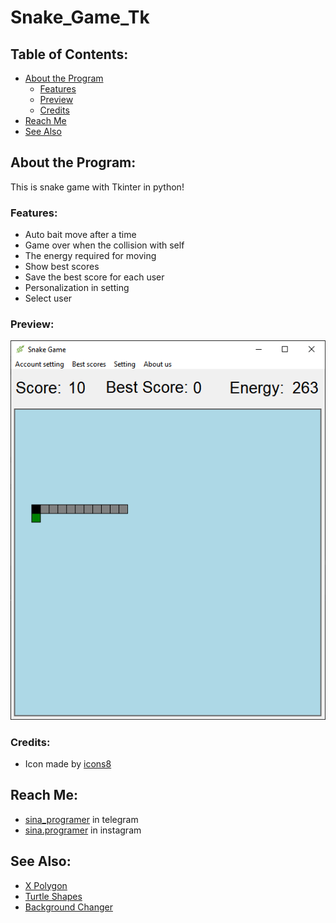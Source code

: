 # Snake_Game_Tk

## Table of Contents:
- [About the Program](#about-the-program)
  - [Features](#features)
  - [Preview](#preview)
  - [Credits](#credits)
- [Reach Me](#reach-me)
- [See Also](#see-also)

## About the Program:
This is snake game with Tkinter in python!

### Features:
- Auto bait move after a time
- Game over when the collision with self
- The energy required for moving
- Show best scores
- Save the best score for each user
- Personalization in setting
- Select user

### Preview:
![preview](/Files/preview.png)

### Credits:
- Icon made by [icons8](https://icons8.com/)

## Reach Me:
- [sina_programer](https://t.me/sina_programer) in telegram
- [sina.programer](https://www.instagram.com/sina.programer) in instagram

## See Also:
- [X Polygon](https://github.com/sina-programer/X_Polygon)
- [Turtle Shapes](https://github.com/sina-programer/Turtle_Shapes)
- [Background Changer](https://github.com/sina-programer/Background_Changer)
